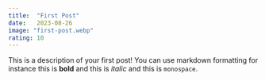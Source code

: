 ```yaml
---
title:  "First Post"
date:   2023-08-26
image: "first-post.webp"
rating: 10
---
```


This is a description of your first post! You can use markdown formatting for instance this is **bold** and this is *italic* and this is `monospace`. 